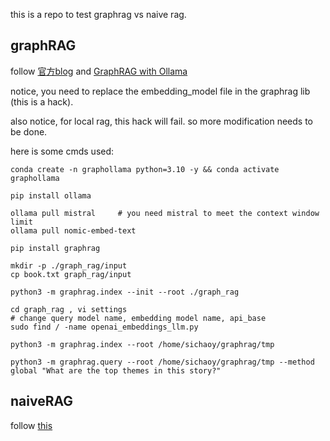 this is a repo to test graphrag vs naive rag.

## graphRAG

follow [官方blog](https://microsoft.github.io/graphrag/) and [GraphRAG with Ollama](https://www.youtube.com/watch?v=6Yu6JpLMWVo&ab_channel=FahdMirza)

notice, you need to replace the embedding_model file in the graphrag lib (this is a hack).

also notice, for local rag, this hack will fail. so more modification needs to be done.

here is some cmds used:

```
conda create -n graphollama python=3.10 -y && conda activate graphollama

pip install ollama 

ollama pull mistral     # you need mistral to meet the context window limit
ollama pull nomic-embed-text 

pip install graphrag

mkdir -p ./graph_rag/input
cp book.txt graph_rag/input 

python3 -m graphrag.index --init --root ./graph_rag

cd graph_rag , vi settings
# change query model name, embedding model name, api_base
sudo find / -name openai_embeddings_llm.py

python3 -m graphrag.index --root /home/sichaoy/graphrag/tmp

python3 -m graphrag.query --root /home/sichaoy/graphrag/tmp --method global "What are the top themes in this story?"
```

## naiveRAG

follow [this](./naive_rag/README.md)